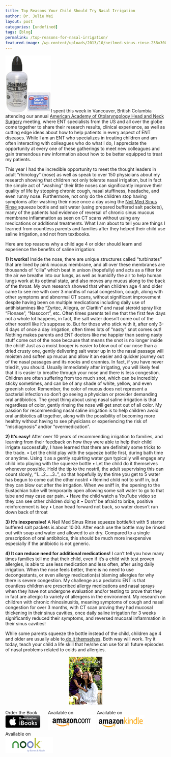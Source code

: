 ```yaml
---
title: Top Reasons Your Child Should Try Nasal Irrigation
author: Dr. Julie Wei
layout: post
categories: [undefined]
tags: [blog]
permalink: /top-reasons-for-nasal-irrigation/
featured-image: /wp-content/uploads/2013/10/neilmed-sinus-rinse-238x300.jpg
---
```

<img class="alignleft  wp-image-827" alt="neilmed-sinus-rinse" src="/wp-content/uploads/2013/10/neilmed-sinus-rinse-238x300.jpg" width="143" height="180" />I spent this week in Vancouver, British Columbia attending our annual [American Academy of Otolaryngology Head and Neck Surgery][1] meeting, where ENT specialists from the US and all over the globe come together to share their research results, clinical experience, as well as cutting edge ideas about how to help patients in every aspect of ENT diseases. While I am an ENT who specializes in treating children and am often interacting with colleagues who do what I do, I appreciate the opportunity at every one of these gatherings to meet new colleagues and gain tremendous new information about how to be better equipped to treat my patients.

This year I had the incredible opportunity to meet the thought leaders in adult “rhinology” (nose) as well as speak to over 150 physicians about my research showing that children not only tolerate nasal irrigation, but in fact the simple act of “washing” their little noses can significantly improve their quality of life by stopping chronic cough, nasal stuffiness, headache, and even runny nose. Furthermore, not only do the children stop having symptoms after washing their nose once a day using the [Neil Med Sinus Rinse ][2]squeeze bottle and salt water (using prepared buffered salt packets), many of the patients had evidence of reversal of chronic sinus mucous membrane inflammation as seen on CT scans without using any medications or additional treatments. What I am about to tell you are things I learned from countless parents and families after they helped their child use saline irrigation, and not from textbooks.

Here are top reasons why a child age 4 or older should learn and experience the benefits of saline irrigation:

**1) It works!** Inside the nose, there are unique structures called “turbinates” that are lined by pink mucous membrane, and all over these membranes are thousands of “cilia” which beat in unison (hopefully) and acts as a filter for the air we breathe into our lungs, as well as humidify the air to help human lungs work at its optimal state, and also moves any mucus along to the back of the throat. My own research showed that when children age 4 and older came to see me with over 3 months of nasal congestion, cough, along with other symptoms and abnormal CT scans, without significant improvement despite having been on multiple medications including daily use of antihistamines like “Zyrtec, Allegra, or Claritin” and nasal steroid spray like “Flonase”, “Nasocort”, etc. Often times parents tell me that the first few days not a whole lot happens, in fact, the salt water doesn’t come out of the other nostril like it’s suppose to. But for those who stick with it, after only 3-4 days of once a day irrigation, often times lots of “nasty” snot comes out! Nothing makes parents and ENT doctors like me happier than seeing nasty stuff come out of the nose because that means the snot is no longer inside the child! Just as a moist booger is easier to blow out of our nose than a dried crusty one, gently delivering salt water up in to the nasal passage will moisten and soften up mucus and allow it an easier and quicker journey out of the nasal passages and its nooks and crannies. In fact, if you have never tried it, you should. Usually immediately after irrigating, you will likely feel that it is easier to breathe through your nose and there is less congestion. Children are often suffering from too much snot, which can be incredibly sticky sometimes, and can be of any shade of white, yellow, and even greenish color. Remember, the color of mucus does not represent a bacterial infection so don’t go seeing a physician or provider demanding oral antibiotics. The great thing about using nasal saline irrigation is that regardless of color, gently rinsing the nose will get snot out of all color. My passion for recommending nasal saline irrigation is to help children avoid oral antibiotics all together, along with the possibility of becoming more healthy without having to see physicians or experiencing the risk of “misdiagnosis” and/or “overmedication”.

**2) It’s easy!** After over 10 years of recommending irrigation to families, and learning from their feedback on how they were able to help their child irrigate successfully, I have learned that there are definitely some tricks to the trade. • Let the child play with the squeeze bottle first, during bath time or anytime. Using it as a gently squirting water gun typically will engage any child into playing with the squeeze bottle • Let the child do it themselves whenever possible. Hold the tip to the nostril, the adult supervising this can count slowly, “1….2…..3..”, so that hopefully by the time you get to 5 water has begun to come out the other nostril • Remind child not to sniff in, but they can blow out after the irrigation. When we sniff in, the opening to the Eustachian tube will temporarily open allowing some salt water to go to that tube and may case ear pain. • Have the child watch a YouTube video so they can see other children doing it • Don’t’ be afraid to bribe, positive reinforcement is key • Lean head forward not back, so water doesn’t run down back of throat

**3) It’s inexpensive!** A Neil Med Sinus Rinse squeeze bottle/kit with 5 starter buffered salt packets is about 10.00. After each use the bottle may be rinsed out with soap and water and allowed to air dry. Compared to a single prescription of oral antibitoics, this should be much more inexpensive especially if the antibiotic is not generic.

**4) It can reduce need for additional medications!** I can’t tell you how many times families tell me that their child, even if it’s a child with test proven allergies, is able to use less medication and less often, after using daily irrigation. When the nose feels better, there is no need to use decongestants, or even allergy medication(s) blaming allergies for why there is severe congestion. My challenge as a pediatric ENT is that countless children are prescribed allergy medications and nasal sprays when they have not undergone evaluation and/or testing to prove that they in fact are allergic to variety of allergens in the environment. My research on children with chronic rhinosinusitis, meaning symptoms of cough and nasal congestion for over 3 months, with CT scan proving they had mucosal thickening in their sinus cavities, once daily saline irrigation for 3 weeks significantly reduced their symptoms, and reversed mucosal inflammation in their sinus cavities!

While some parents squeeze the bottle instead of the child, children age 4 and older are usually able to<a href="http://www.youtube.com/watch?v=aZgueuvJIsQ" target="_blank"> do it themselves</a>. Both way will work. Try it today, teach your child a life skill that he/she can use for all future episodes of nasal problems related to colds and allergies.

<span style="width:105px;display:table;margin:0 auto;"><a href="the-book/"><img src="/wp-content/uploads/2014/04/AHealthierWei_cover_150.png" /></a></span>

<p style="height:80px">
  <span style="width:130px;display:inline-block;vertical-align:top;"> Order the Book <a href="https://itunes.apple.com/us/book/a-healthier-wei/id806784060?ls=1&mt=11#" target="_blank" > <img class="size-full wp-image-944" alt="Apple iBooks" title="Apple iBooks" src="/wp-content/uploads/2014/02/Download_on_iBooks_Badge_US-UK_110x40_090513.png" width="110" height="40" /></a> </span> <span style="width:150px;display:inline-block;vertical-align:top;">Available on <a href="http://amzn.to/1fSNqeb" target="_blank" > <img class="size-full wp-image-945" alt="Amazon.com" title="Amazon.com" src="/wp-content/uploads/2014/02/amazon_com_logo_160.jpg" width="160" height="47" /> </a> </span> <span  style="width:150px;display:inline-block;vertical-align:top;">Available on <a href="http://amzn.to/1eHEfNl" target="_blank" > <img class="size-full wp-image-946" alt="Amazon Kindle" title="Amazon Kindle" src="/wp-content/uploads/2014/02/kindle_logo_160.jpg" width="160" height="43" /> </a> </span> <span style="width:150px;display:inline-block;vertical-align:top;">Available on <a href="http://www.barnesandnoble.com/w/a-healthier-wei-julie-wei/1118260302?ean=2940148244592&itm=1&usri=2940148244592" target="_blank" > <img class="size-full wp-image-947" alt="Nook" title="Nook" src="/wp-content/uploads/2014/02/nook_logo_160.png" width="160" height="52" /></a> </span>
</p>


 [1]: http://www.entnet.org/
 [2]: http://www.neilmed.com/usa/sinusrinse_pediatric.php
 [3]: the-book